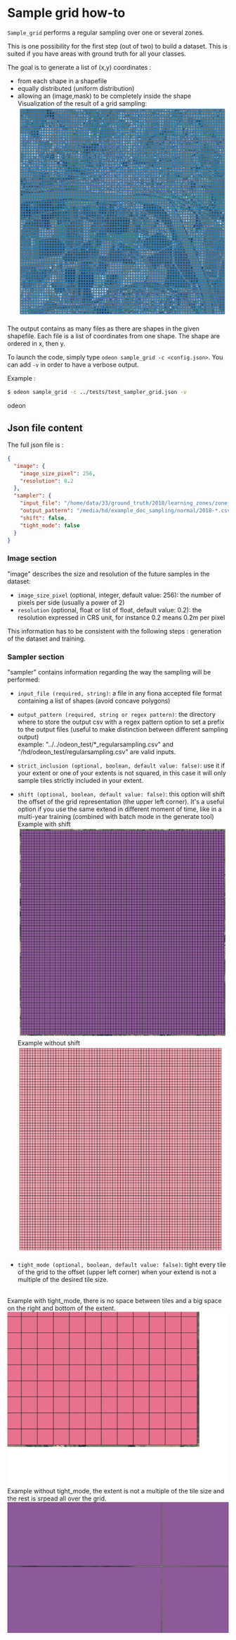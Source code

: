 # Sample grid how-to

`Sample_grid` performs a regular sampling over one or several zones.

This is one possibility for the first step (out of two) to build a dataset. This is suited if you have areas with ground truth for all your classes.   

The goal is to generate a list of (x,y) coordinates :
* from each shape in a shapefile
* equally distributed (uniform distribution)
* allowing an (image,mask) to be completely inside the shape  
Visualization of the result of a grid sampling: ![](assets/sample_grid_normal_3.png?raw=true)

The output contains as many files as there are shapes in the given shapefile. Each file is a list of coordinates from one shape.
The shape are ordered in x, then y.


To launch the code, simply type `odeon sample_grid -c <config.json>`. You can add `-v` in order to have a verbose output.

Example :
```bash
$ odeon sample_grid -c ../tests/test_sampler_grid.json -v 
```
odeon

## Json file content

The full json file is :

```json
{
  "image": {
    "image_size_pixel": 256,
    "resolution": 0.2
  },
  "sampler": {
    "input_file": "/home/data/33/ground_truth/2018/learning_zones/zone_all.shp",
    "output_pattern": "/media/hd/example_doc_sampling/normal/2018-*.csv",
    "shift": false,
    "tight_mode": false
  }
}
```

###  Image section

"image" describes the size and resolution of the future samples in the dataset:
* `image_size_pixel` (optional, integer, default value: 256): the number of pixels per side (usually a power of 2)
*  `resolution` (optional, float or list of float, default value: 0.2): the resolution expressed in CRS unit, for instance 0.2 means 0.2m per pixel

This information has to be consistent with the following steps : generation of the dataset and training.

###  Sampler section

"sampler" contains information regarding the way the sampling will be performed:
* `input_file (required, string)`: a file in any fiona accepted file format containing a list of shapes (avoid concave polygons)
* `output_pattern (required, string or regex pattern)`: the directory where to store the output csv with a regex
    pattern option to set a prefix to the output files (useful to make distinction between different sampling output)
    <br/>example: "../../odeon_test/*_regularsampling.csv" and "/hd/odeon_test/regularsampling.csv" are valid inputs.
* `strict_inclusion (optional, boolean, default value: false)`: use it if your extent or one of your extents is not squared, in this case 
it will only sample tiles strictly included in your extent.
* `shift (optional, boolean, default value: false)`:  this option will shift 
the offset of the grid representation (the upper left corner). It's a useful option if you use the same extend in different moment of time, 
like in a multi-year training (combined with batch mode in the generate tool)
<br/>Example with shift <br/>![](assets/sample_grid_shift.png?raw=true)
<br/> Example without shift <br/>![](assets/sample_grid_normal.png?raw=true)

* `tight_mode (optional, boolean, default value: false)`: tight every tile of the grid to the offset (upper left corner)
when your extend is not a multiple of the desired tile size.

<br/>Example with tight_mode, there is no  space between tiles and a big space on the right and bottom of the extent.<br/>![](assets/sample_grid_tight_mode.png?raw=true)
<br/> Example without tight_mode, the extent is not a multiple of the tile size and the rest is srpead all over the grid. <br/>![](assets/sample_grid_not_tight.png?raw=true)
